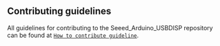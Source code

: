 ## Contributing guidelines

All guidelines for contributing to the Seeed_Arduino_USBDISP repository can be found at [`How to contribute guideline`](https://github.com/Seeed-Studio/Seeed_Arduino_USBDISP/wiki/How_to_contribute).
